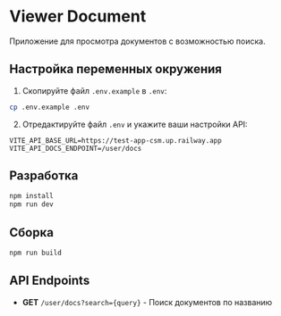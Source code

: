 # Viewer Document

Приложение для просмотра документов с возможностью поиска.

## Настройка переменных окружения

1. Скопируйте файл `.env.example` в `.env`:
```bash
cp .env.example .env
```

2. Отредактируйте файл `.env` и укажите ваши настройки API:
```env
VITE_API_BASE_URL=https://test-app-csm.up.railway.app
VITE_API_DOCS_ENDPOINT=/user/docs
```

## Разработка

```bash
npm install
npm run dev
```

## Сборка

```bash
npm run build
```

## API Endpoints

- **GET** `/user/docs?search={query}` - Поиск документов по названию
